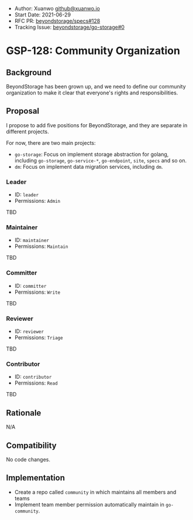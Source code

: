 - Author: Xuanwo <github@xuanwo.io>
- Start Date: 2021-06-29
- RFC PR: [beyondstorage/specs#128](https://github.com/beyondstorage/specs/pull/128)
- Tracking Issue: [beyondstorage/go-storage#0](https://github.com/beyondstorage/go-storage/issues/0)

# GSP-128: Community Organization

## Background

BeyondStorage has been grown up, and we need to define our community organization to make it clear that everyone's rights and responsibilities.

## Proposal

I propose to add five positions for BeyondStorage, and they are separate in different projects.

For now, there are two main projects:

- `go-storage`: Focus on implement storage abstraction for golang, including `go-storage`, `go-service-*`, `go-endpoint`, `site`, `specs` and so on.
- `dm`: Focus on implement data migration services, including `dm`.

### Leader

- ID: `leader`
- Permissions: `Admin`

TBD

### Maintainer

- ID: `maintainer`
- Permissions: `Maintain`

TBD

### Committer

- ID: `committer`
- Permissions: `Write`

TBD

### Reviewer

- ID: `reviewer`
- Permissions: `Triage`

TBD

### Contributor

- ID: `contributor`
- Permissions: `Read`

TBD

## Rationale

N/A

## Compatibility

No code changes.

## Implementation

- Create a repo called `community` in which maintains all members and teams
- Implement team member permission automatically maintain in `go-community`.
